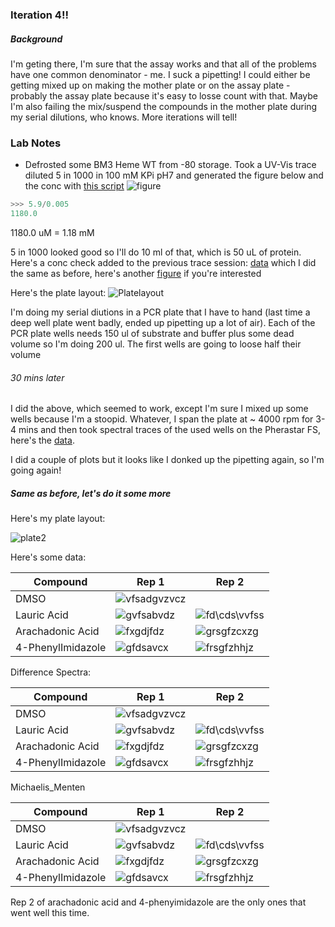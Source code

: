 ### Iteration 4!!
##### Background
I'm geting there, I'm sure that the assay works and that all of the problems have one common denominator - me. I suck a pipetting! I could either be getting mixed up on making the mother plate or on the assay plate - probably the assay plate because it's easy to losse count with that. Maybe I'm also failing the mix/suspend the compounds in the mother plate during my serial dilutions, who knows. More iterations will tell!

### Lab Notes
* Defrosted some BM3 Heme WT from -80 storage. Took a UV-Vis trace diluted 5 in 1000 in 100 mM KPi pH7 and generated the figure below and the conc with [this script](20190618_ProtinConcCheck.py	)
![figure](20190618_BM3StockConc.png	)
```python
>>> 5.9/0.005
1180.0
```
1180.0 uM = 1.18 mM

5 in 1000 looked good so I'll do 10 ml of that, which is 50 uL of protein.
Here's a conc check added to the previous trace session:
[data](20190618_BM3StckConcCheck2.csv	) which I did the same as before, here's another [figure](20190618_BM3StockConc_2.png) if you're interested 


Here's the plate layout:
![Platelayout](20190618_Platelayout.png)

I'm doing my serial diutions in a PCR plate that I have to hand (last time a deep well plate went badly, ended up pipetting up a lot of air). Each of the PCR plate wells needs 150 ul of substrate and buffer plus some dead volume so I'm doing 200 ul. The first wells are going to loose half their volume

###### 30 mins later
I did the above, which seemed to work, except I'm sure I mixed up some wells because I'm a stoopid. Whatever, I span the plate at ~ 4000 rpm for 3-4 mins and then took spectral traces of the used wells on the Pherastar FS, here's the [data](20190618_Assay1.CSV).

I did a couple of plots  but it looks like I donked up the pipetting again, so I'm going again!


##### Same as before, let's do it some more

Here's my plate layout:

![plate2](20190618_PlatelayoutPM.png)


Here's some data:

|Compound|Rep 1|Rep 2|
|---|---|---|
|DMSO|![vfsadgvzvcz](protein_and_dmso_Corrected_Spectra_PM.png)||
|Lauric Acid|![gvfsabvdz](lauric_acid_1_Corrected_Spectra_PM.png)|![fd\cds\vvfss](lauric_acid_2_Corrected_Spectra_PM.png)|
|Arachadonic Acid|![fxgdjfdz](arachadnic_acid_1_Corrected_Spectra_PM.png)|![grsgfzcxzg](arachadnic_acid_2_Corrected_Spectra_PM.png)|
|4-PhenylImidazole|![gfdsavcx](4-Phenylimidazole_1_Corrected_Spectra_PM.png)|![frsgfzhhjz](4-Phenylimidazole_2_Corrected_Spectra_PM.png)|

Difference Spectra:

|Compound|Rep 1|Rep 2|
|---|---|---|
|DMSO|![vfsadgvzvcz](protein_and_dmso_Difference_PM.png)||
|Lauric Acid|![gvfsabvdz](lauric_acid_1_Difference_Spectra_PM.png)|![fd\cds\vvfss](lauric_acid_2_Difference_Spectra_PM.png)|
|Arachadonic Acid|![fxgdjfdz](arachadnic_acid_1_Difference_Spectra_PM.png)|![grsgfzcxzg](arachadnic_acid_2_Difference_Spectra_PM.png)|
|4-PhenylImidazole|![gfdsavcx](4-Phenylimidazole_1_Difference_Spectra_PM.png)|![frsgfzhhjz](4-Phenylimidazole_2_Difference_Spectra_PM.png)|


Michaelis_Menten

Compound|Rep 1|Rep 2|
|---|---|---|
|DMSO|![vfsadgvzvcz](protein_and_dmso_Michaelis_Menten_PM.png)||
|Lauric Acid|![gvfsabvdz](lauric_acid_1_Michaelis_Menten_PM.png)|![fd\cds\vvfss](lauric_acid_2_Michaelis_Menten_PM.png)|
|Arachadonic Acid|![fxgdjfdz](arachadnic_acid_1_Michaelis_Menten_PM.png)|![grsgfzcxzg](arachadnic_acid_2_Michaelis_Menten_PM.png)|
|4-PhenylImidazole|![gfdsavcx](4-Phenylimidazole_1_Michaelis_Menten_PM.png)|![frsgfzhhjz](4-Phenylimidazole_2_Michaelis_Menten_PM.png)|

Rep 2 of arachadonic acid and 4-phenyimidazole are the only ones that went well this time. 
